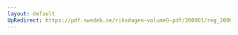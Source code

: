 ```yaml
---
layout: default
UpRedirect: https://pdf.swedeb.se/riksdagen-volumeG-pdf/200001/reg_200001/reg_200001_0066.pdf
---
```

